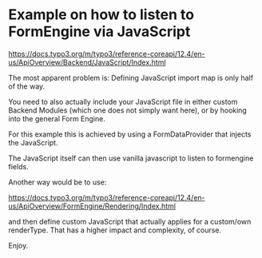 # Example on how to listen to FormEngine via JavaScript

https://docs.typo3.org/m/typo3/reference-coreapi/12.4/en-us/ApiOverview/Backend/JavaScript/Index.html

The most apparent problem is: Defining JavaScript import map is only half of the way.

You need to also actually include your JavaScript file in either custom Backend Modules (which one does not simply want here), or by hooking into the general Form Engine.

For this example this is achieved by using a FormDataProvider that injects the JavaScript.

The JavaScript itself can then use vanilla javascript to listen to formengine fields.

Another way would be to use:

https://docs.typo3.org/m/typo3/reference-coreapi/12.4/en-us/ApiOverview/FormEngine/Rendering/Index.html

and then define custom JavaScript that actually applies for a custom/own
renderType. That has a higher impact and complexity, of course.

Enjoy.
